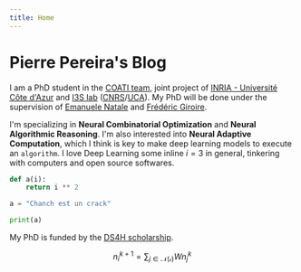 ```yaml
---
title: Home
---
```


# Pierre Pereira's Blog

I am a PhD student in the [COATI team][coati], joint project of [INRIA - Université Côte
d'Azur][inria] and [I3S lab][i3s] ([CNRS][cnrs]/[UCA][uca]). My PhD will be done under the
supervision of [Emanuele Natale][ema-natale] and [Frédéric Giroire][fred-giroire].

I'm specializing in **Neural Combinatorial Optimization** and **Neural Algorithmic Reasoning**. I'm
also interested into **Neural Adaptive Computation**, which I think is key to make deep learning
models to execute an `algorithm`. I love Deep Learning some inline $i = 3$ in general, tinkering with computers and open
source softwares.

```python
def a(i):
    return i ** 2
```

```python
a = "Chanch est un crack"

print(a)
```

My PhD is funded by the [DS4H scholarship][ds4h].

$$
n_i^{k+1} = \sum_{j \in \mathcal{N(i)}} W n_j^k
$$


[cnrs]:         http://www.cnrs.fr/
[coati]:        https://team.inria.fr/coati/team-members/
[ds4h]:         https://ds4h.univ-cotedazur.fr/
[ema-natale]:   https://natema.github.io/ema-webpage/
[fred-giroire]: https://www-sop.inria.fr/members/Frederic.Giroire/
[i3s]:          http://www.i3s.unice.fr/
[inria]:        https://www.inria.fr/en/inria-centre-universite-cote-azur
[uca]:          https://univ-cotedazur.fr/
[unice]:        http://www.unice.fr/
